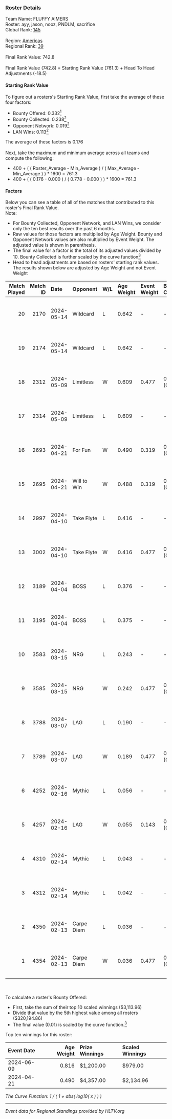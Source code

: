 ### Roster Details<br />
Team Name: FLUFFY AIMERS<br />
Roster: ayy, jason, nooz, PNDLM, sacrifice<br />
Global Rank: [145](../../standings_global_2024_08_06.md)<br />
<br />
Region: [Americas]( ../../standings_americas_2024_08_06.md)<br />
Regional Rank: [39]( ../../standings_americas_2024_08_06.md)<br />
<br />
Final Rank Value:  742.8<br />
<br />
Final Rank Value (742.8) = Starting Rank Value (761.3) + Head To Head Adjustments (-18.5)<br />

#### Starting Rank Value<br />
To figure out a rosters's Starting Rank Value, first take the average of these four factors:<br />
- Bounty Offered: 0.332[<sup>1</sup>](#table2)
- Bounty Collected: 0.238[<sup>2</sup>](#table1)
- Opponent Network: 0.019[<sup>2</sup>](#table1)
- LAN Wins: 0.113[<sup>2</sup>](#table1)

The average of these factors is 0.176<br />
<br />
Next, take the maximum and minimum average across all teams and compute the following:<br />
- 400 + ( ( Roster_Average - Min_Average ) / ( Max_Average - Min_Average ) ) * 1600 = 761.3
- 400 + ( ( 0.176 - 0.000 ) / ( 0.778 - 0.000 ) ) * 1600 = 761.3


#### Factors<br />
Below you can see a table of all of the matches that contributed to this roster's Final Rank Value.<br />
Note:<br />

- For Bounty Collected, Opponent Network, and LAN Wins, we consider only the ten best results over the past 6 months.
- Raw values for those factors are multiplied by Age Weight. Bounty and Opponent Network values are also multiplied by Event Weight. The adjusted value is shown in parenthesis.
- The final value for a factor is the total of its adjusted values divided by 10. Bounty Collected is further scaled by the curve function[<sup>3</sup>](#curveFunction)
- Head to head adjustments are based on rosters' starting rank values. The results shown below are adjusted by Age Weight and not Event Weight
<span id="table1"></span><br />


| Match Played | Match ID | Date       | Opponent    | W/L | Age Weight | Event Weight | Bounty Collected | Opponent Network | LAN Wins  | H2H Adj. | Roster                                 |
| -: | -: | :- | :- | :- | :- | :- | :- | :- | :- | -: | :- |
|           20 |     2170 | 2024-05-14 | Wildcard    | L   | 0.642      | -            | -                | -                | -         |    -5.57 | ayy, jason, nooz, PNDLM, sacrifice     |
|           19 |     2174 | 2024-05-14 | Wildcard    | L   | 0.642      | -            | -                | -                | -         |    -5.83 | ayy, jason, nooz, PNDLM, sacrifice     |
|           18 |     2312 | 2024-05-09 | Limitless   | W   | 0.609      | 0.477        | 0.001 (0.000)    | 0.159 (0.046)    | 0 (0.000) |     6.86 | ayy, jason, nooz, PNDLM, sacrifice     |
|           17 |     2314 | 2024-05-09 | Limitless   | L   | 0.609      | -            | -                | -                | -         |   -12.66 | ayy, jason, nooz, PNDLM, sacrifice     |
|           16 |     2693 | 2024-04-21 | For Fun     | W   | 0.490      | 0.319        | 0.003 (0.001)    | 0.019 (0.003)    | 1 (0.490) |     5.80 | ayy, brett, Fr3nk1e, jason, PNDLM      |
|           15 |     2695 | 2024-04-21 | Will to Win | W   | 0.488      | 0.319        | 0.001 (0.000)    | 0.000 (0.000)    | 1 (0.488) |     3.30 | ayy, brett, Fr3nk1e, jason, PNDLM      |
|           14 |     2997 | 2024-04-10 | Take Flyte  | L   | 0.416      | -            | -                | -                | -         |    -7.68 | ayy, intra, jason, PNDLM, sacrifice    |
|           13 |     3002 | 2024-04-10 | Take Flyte  | W   | 0.416      | 0.477        | 0.002 (0.000)    | 0.231 (0.046)    | 0 (0.000) |     5.52 | ayy, jason, nooz, PNDLM, sacrifice     |
|           12 |     3189 | 2024-04-04 | BOSS        | L   | 0.376      | -            | -                | -                | -         |    -5.17 | ayy, intra, jason, nooz, sacrifice     |
|           11 |     3195 | 2024-04-04 | BOSS        | L   | 0.375      | -            | -                | -                | -         |    -5.33 | ayy, intra, jason, PNDLM, sacrifice    |
|           10 |     3583 | 2024-03-15 | NRG         | L   | 0.243      | -            | -                | -                | -         |    -2.79 | ayy, intra, jason, PNDLM, sacrifice    |
|            9 |     3585 | 2024-03-15 | NRG         | W   | 0.242      | 0.477        | 0.032 (0.004)    | 0.524 (0.061)    | 0 (0.000) |     4.93 | ayy, intra, jason, PNDLM, sacrifice    |
|            8 |     3788 | 2024-03-07 | LAG         | L   | 0.190      | -            | -                | -                | -         |    -2.32 | ayy, jason, LEARSI, PNDLM, sacrifice   |
|            7 |     3789 | 2024-03-07 | LAG         | W   | 0.189      | 0.477        | 0.012 (0.001)    | 0.364 (0.033)    | 0 (0.000) |     3.70 | ayy, jason, LEARSI, PNDLM, sacrifice   |
|            6 |     4252 | 2024-02-16 | Mythic      | L   | 0.056      | -            | -                | -                | -         |    -0.80 | intra, jason, LEARSI, PNDLM, sacrifice |
|            5 |     4257 | 2024-02-16 | LAG         | W   | 0.055      | 0.143        | 0.012 (0.000)    | 0.364 (0.003)    | 0 (0.000) |     1.08 | intra, jason, LEARSI, PNDLM, sacrifice |
|            4 |     4310 | 2024-02-14 | Mythic      | L   | 0.043      | -            | -                | -                | -         |    -0.61 | intra, jason, LEARSI, PNDLM, sacrifice |
|            3 |     4312 | 2024-02-14 | Mythic      | L   | 0.042      | -            | -                | -                | -         |    -0.61 | intra, jason, LEARSI, PNDLM, sacrifice |
|            2 |     4350 | 2024-02-13 | Carpe Diem  | L   | 0.036      | -            | -                | -                | -         |    -0.70 | intra, jason, LEARSI, PNDLM, sacrifice |
|            1 |     4354 | 2024-02-13 | Carpe Diem  | W   | 0.036      | 0.477        | 0.005 (0.000)    | 0.035 (0.001)    | 0 (0.000) |     0.43 | intra, jason, LEARSI, PNDLM, sacrifice |

<br />
<span id="table2"></span><br />
To calculate a roster's Bounty Offered:<br />

- First, take the sum of their top 10 scaled winnings ($3,113.96)
- Divide that value by the 5th highest value among all rosters ($320,194.86)
- The final value (0.01) is scaled by the curve function.[<sup>3</sup>](#curveFunction)

Top ten winnings for this roster:<br />

| Event Date | Age Weight | Prize Winnings | Scaled Winnings |
| :- | -: | :- | :- |
| 2024-06-09 |      0.816 | $1,200.00      | $979.00         |
| 2024-04-21 |      0.490 | $4,357.00      | $2,134.96       |


<span id="curveFunction"></span>_The Curve Function: 1 / ( 1 + abs( log10( x ) ) )_<br />

---
_Event data for Regional Standings provided by HLTV.org_<br />
